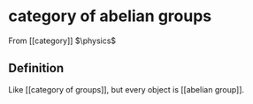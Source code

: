# category of abelian groups
From [[category]]
$\physics$
## Definition
Like [[category of groups]], but every object is [[abelian group]].